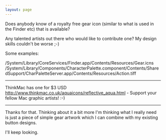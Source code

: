 ```yaml
---
layout: page
---
```


Does anybody know of a royalty free gear icon (similar to what is used in the Finder etc) that is available?

Any talented artists out there who would like to contribute one? My design skills couldn't be worse ;-)

Some examples:

/System/Library/CoreServices/Finder.app/Contents/Resources/Gear.icns
/System/Library/Components/CharacterPalette.component/Contents/SharedSupport/CharPaletteServer.app/Contents/Resources/Action.tiff

----

T<nowiki/>hinkMac has one for $3 USD http://www.thinkmac.co.uk/aquaicons/reflective_aqua.html - Support your fellow Mac graphic artists! :-)

----

Thanks for that. Thinking about it a bit more I'm thinking what I really need is just a piece of simple gear artwork which I can combine with my existing button designs.

I'll keep looking.

